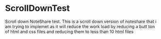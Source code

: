 # ScrollDownTest
Scroll down NoteShare test.
This is a scroll down version of noteshare that i am trying to implemet as it will reduce the work load by reducing a butt ton of html and css files and reducing them to less than 10 html files
